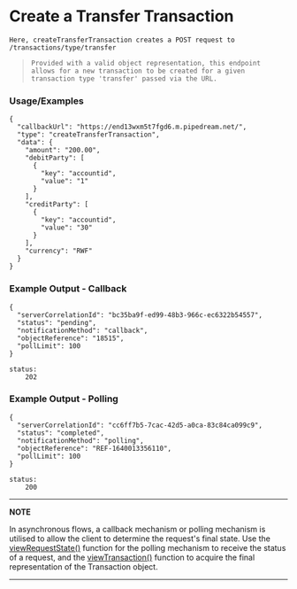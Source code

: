 # Create a Transfer Transaction

`Here, createTransferTransaction creates a POST request to /transactions/type/transfer`

> `Provided with a valid object representation, this endpoint allows for a new transaction to be created for a given transaction type 'transfer' passed via the URL.`

### Usage/Examples

```
{
  "callbackUrl": "https://end13wxm5t7fgd6.m.pipedream.net/",
  "type": "createTransferTransaction",
  "data": {
    "amount": "200.00",
    "debitParty": [
      {
        "key": "accountid",
        "value": "1"
      }
    ],
    "creditParty": [
      {
        "key": "accountid",
        "value": "30"
      }
    ],
    "currency": "RWF"
  }
}
```

### Example Output - Callback

```
{
  "serverCorrelationId": "bc35ba9f-ed99-48b3-966c-ec6322b54557",
  "status": "pending",
  "notificationMethod": "callback",
  "objectReference": "18515",
  "pollLimit": 100
}

status:
    202
```
### Example Output - Polling
```
{
  "serverCorrelationId": "cc6ff7b5-7cac-42d5-a0ca-83c84ca099c9",
  "status": "completed",
  "notificationMethod": "polling",
  "objectReference": "REF-1640013356110",
  "pollLimit": 100
}

status:
    200
```

---

**NOTE**

In asynchronous flows, a callback mechanism or polling mechanism is utilised to allow the client to determine the request's final state. Use the [viewRequestState()](viewRequestState.md) function for the polling mechanism to receive the status of a request, and the [viewTransaction()](viewTransaction.md) function to acquire the final representation of the Transaction object.

---
